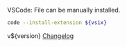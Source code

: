 VSCode: File can be manually installed.

```sh
code --install-extension ${vsix}
```

v${version} [Changelog](/CHANGELOG.md)
